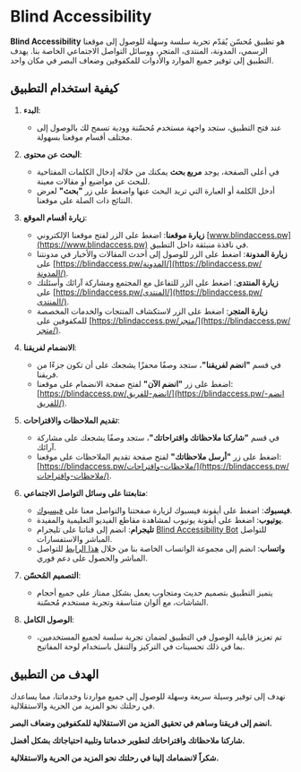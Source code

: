 # Blind Accessibility

**Blind Accessibility** هو تطبيق مُحسّن يُقدّم تجربة سلسة وسهلة للوصول إلى موقعنا الرسمي، المدونة، المنتدى، المتجر، ووسائل التواصل الاجتماعي الخاصة بنا. يهدف التطبيق إلى توفير جميع الموارد والأدوات للمكفوفين وضعاف البصر في مكان واحد.

## كيفية استخدام التطبيق

1. **البدء**:

   - عند فتح التطبيق، ستجد واجهة مستخدم مُحسّنة وودية تسمح لك بالوصول إلى مختلف أقسام موقعنا بسهولة.

2. **البحث عن محتوى**:

   - في أعلى الصفحة، يوجد **مربع بحث** يمكنك من خلاله إدخال الكلمات المفتاحية للبحث عن مواضيع أو مقالات معينة.
   - أدخل الكلمة أو العبارة التي تريد البحث عنها واضغط على زر **"بحث"** لعرض النتائج ذات الصلة على موقعنا.

3. **زيارة أقسام الموقع**:

   - **زيارة موقعنا**: اضغط على الزر لفتح موقعنا الإلكتروني [www.blindaccess.pw](https://www.blindaccess.pw) في نافذة منبثقة داخل التطبيق.
   - **زيارة المدونة**: اضغط على الزر للوصول إلى أحدث المقالات والأخبار في مدونتنا على [https://blindaccess.pw/المدونة/](https://blindaccess.pw/المدونة/).
   - **زيارة المنتدى**: اضغط على الزر للتفاعل مع المجتمع ومشاركة آرائك وأسئلتك على [https://blindaccess.pw/المنتدى/](https://blindaccess.pw/المنتدى/).
   - **زيارة المتجر**: اضغط على الزر لاستكشاف المنتجات والخدمات المخصصة للمكفوفين على [https://blindaccess.pw/متجر/](https://blindaccess.pw/متجر/).

4. **الانضمام لفريقنا**:

   - في قسم **"انضم لفريقنا"**، ستجد وصفًا محفزًا يشجعك على أن تكون جزءًا من فريقنا.
   - اضغط على زر **"انضم الآن"** لفتح صفحة الانضمام على موقعنا: [https://blindaccess.pw/انضم-للفريق/](https://blindaccess.pw/انضم-للفريق/).

5. **تقديم الملاحظات والاقتراحات**:

   - في قسم **"شاركنا ملاحظاتك واقتراحاتك"**، ستجد وصفًا يشجعك على مشاركة آرائك.
   - اضغط على زر **"أرسل ملاحظاتك"** لفتح صفحة تقديم الملاحظات على موقعنا: [https://blindaccess.pw/ملاحظات-واقتراحات/](https://blindaccess.pw/ملاحظات-واقتراحات/).

6. **متابعتنا على وسائل التواصل الاجتماعي**:

   - **فيسبوك**: اضغط على أيقونة فيسبوك لزيارة صفحتنا والتواصل معنا على [فيسبوك](https://www.facebook.com/profile.php?id=61550796732035&mibextid=ZbWKwL).
   - **يوتيوب**: اضغط على أيقونة يوتيوب لمشاهدة مقاطع الفيديو التعليمية والمفيدة.
   - **تليجرام**: انضم إلى قناتنا على تليجرام [Blind Accessibility Bot](https://t.me/Blindaccessibilitybot) للتواصل المباشر والاستفسارات.
   - **واتساب**: انضم إلى مجموعة الواتساب الخاصة بنا من خلال [هذا الرابط](https://chat.whatsapp.com/CVW8aHib2SKIXlTroXMxYH) للتواصل المباشر والحصول على دعم فوري.

7. **التصميم المُحسّن**:

   - يتميز التطبيق بتصميم حديث ومتجاوب يعمل بشكل ممتاز على جميع أحجام الشاشات، مع ألوان متناسقة وتجربة مستخدم مُحسّنة.

8. **الوصول الكامل**:

   - تم تعزيز قابلية الوصول في التطبيق لضمان تجربة سلسة لجميع المستخدمين، بما في ذلك تحسينات في التركيز والتنقل باستخدام لوحة المفاتيح.

## الهدف من التطبيق

نهدف إلى توفير وسيلة سريعة وسهلة للوصول إلى جميع مواردنا وخدماتنا، مما يساعدك في رحلتك نحو المزيد من الحرية والاستقلالية.

**انضم إلى فريقنا وساهم في تحقيق المزيد من الاستقلالية للمكفوفين وضعاف البصر.**

**شاركنا ملاحظاتك واقتراحاتك لتطوير خدماتنا وتلبية احتياجاتك بشكل أفضل.**

**شكراً لانضمامك إلينا في رحلتك نحو المزيد من الحرية والاستقلالية.**